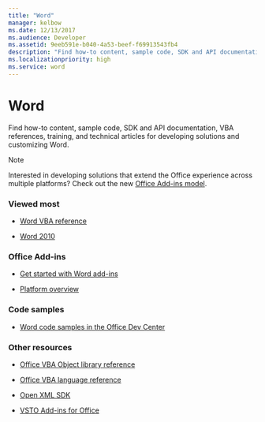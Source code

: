 ```yaml
---
title: "Word"
manager: kelbow
ms.date: 12/13/2017
ms.audience: Developer
ms.assetid: 9eeb591e-b040-4a53-beef-f69913543fb4
description: "Find how-to content, sample code, SDK and API documentation, VBA references, training, and technical articles for developing solutions and customizing Word."
ms.localizationpriority: high
ms.service: word
---
```


# Word

Find how-to content, sample code, SDK and API documentation, VBA references, training, and technical articles for developing solutions and customizing Word.
  
> [!NOTE]
> Interested in developing solutions that extend the Office experience across multiple platforms? Check out the new [Office Add-ins model](/office/dev/add-ins/overview/office-add-ins).  
  
### Viewed most
  
- [Word VBA reference](/office/vba/api/overview/word)
  
- [Word 2010](/previous-versions/office/developer/office-2010/ff601860(v=office.14))
  
### Office Add-ins
  
- [Get started with Word add-ins](/office/dev/add-ins/quickstarts/word-quickstart)
  
- [Platform overview](/office/dev/add-ins/overview/office-add-ins)
  
### Code samples
  
- [Word code samples in the Office Dev Center](https://developer.microsoft.com/microsoft-365/gallery/?filterBy=Word,Samples&search=)
  
### Other resources
  
- [Office VBA Object library reference](/office/vba/api/overview/library-reference)
  
- [Office VBA language reference](/office/vba/api/overview/language-reference)
  
- [Open XML SDK](/office/open-xml/open-xml-sdk)
  
- [VSTO Add-ins for Office](/visualstudio/vsto/create-vsto-add-ins-for-office-by-using-visual-studio?view=vs-2017&preserve-view=true)
  